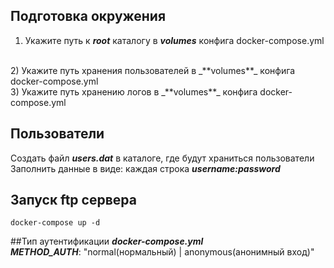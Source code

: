 ## Подготовка окружения
1) Укажите путь к **_root_** каталогу в _**volumes**_ конфига docker-compose.yml 
<br/>
2) Укажите путь хранения пользователей в _**volumes**_ конфига docker-compose.yml 
<br/>
3) Укажите путь хранению логов в _**volumes**_ конфига docker-compose.yml 

## Пользователи
Создать файл **_users.dat_** в каталоге, где будут храниться пользователи
Заполнить данные в виде:
каждая строка **_username:password_**

## Запуск ftp сервера
`docker-compose up -d`

##Тип аутентификации
_**docker-compose.yml**_ 
<br/>
_**METHOD_AUTH**_: "normal(нормальный) | anonymous(анонимный вход)"


